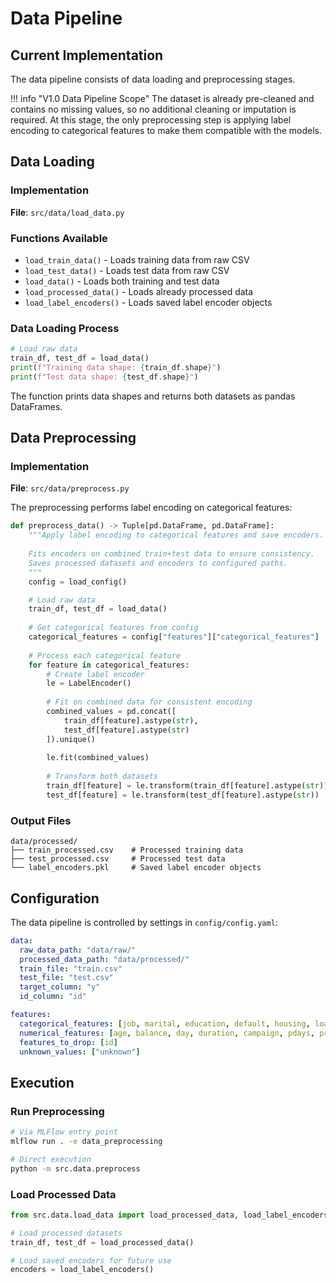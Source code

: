 # Data Pipeline

## Current Implementation

The data pipeline consists of data loading and preprocessing stages.

!!! info "V1.0 Data Pipeline Scope"
    The dataset is already pre-cleaned and contains no missing values, so no additional cleaning or imputation is required. At this stage, the only preprocessing step is applying label encoding to categorical features to make them compatible with the models. 

## Data Loading

### Implementation

**File**: `src/data/load_data.py`

### Functions Available
- `load_train_data()` - Loads training data from raw CSV
- `load_test_data()` - Loads test data from raw CSV  
- `load_data()` - Loads both training and test data
- `load_processed_data()` - Loads already processed data
- `load_label_encoders()` - Loads saved label encoder objects

### Data Loading Process
```python
# Load raw data
train_df, test_df = load_data()
print(f"Training data shape: {train_df.shape}")
print(f"Test data shape: {test_df.shape}")
```

The function prints data shapes and returns both datasets as pandas DataFrames.

## Data Preprocessing  

### Implementation

**File**: `src/data/preprocess.py`

The preprocessing performs label encoding on categorical features:

```python
def preprocess_data() -> Tuple[pd.DataFrame, pd.DataFrame]:
    """Apply label encoding to categorical features and save encoders.
    
    Fits encoders on combined train+test data to ensure consistency.
    Saves processed datasets and encoders to configured paths.
    """
    config = load_config()

    # Load raw data
    train_df, test_df = load_data()
    
    # Get categorical features from config
    categorical_features = config["features"]["categorical_features"]
    
    # Process each categorical feature
    for feature in categorical_features:
        # Create label encoder
        le = LabelEncoder()
        
        # Fit on combined data for consistent encoding
        combined_values = pd.concat([
            train_df[feature].astype(str), 
            test_df[feature].astype(str)
        ]).unique()
        
        le.fit(combined_values)
        
        # Transform both datasets
        train_df[feature] = le.transform(train_df[feature].astype(str))
        test_df[feature] = le.transform(test_df[feature].astype(str))
```

### Output Files
```
data/processed/
├── train_processed.csv    # Processed training data
├── test_processed.csv     # Processed test data
└── label_encoders.pkl     # Saved label encoder objects
```


## Configuration

The data pipeline is controlled by settings in `config/config.yaml`:

```yaml
data:
  raw_data_path: "data/raw/"
  processed_data_path: "data/processed/"
  train_file: "train.csv"
  test_file: "test.csv"
  target_column: "y"
  id_column: "id"

features:
  categorical_features: [job, marital, education, default, housing, loan, contact, month, poutcome]
  numerical_features: [age, balance, day, duration, campaign, pdays, previous]
  features_to_drop: [id]
  unknown_values: ["unknown"]
```

## Execution

### Run Preprocessing
```bash
# Via MLFlow entry point
mlflow run . -e data_preprocessing

# Direct execution
python -m src.data.preprocess
```

### Load Processed Data
```python
from src.data.load_data import load_processed_data, load_label_encoders

# Load processed datasets
train_df, test_df = load_processed_data()

# Load saved encoders for future use
encoders = load_label_encoders()
```
